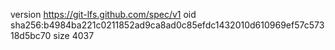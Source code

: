 version https://git-lfs.github.com/spec/v1
oid sha256:b4984ba221c0211852ad9ca8ad0c85efdc1432010d610969ef57c57318d5bc70
size 4037
